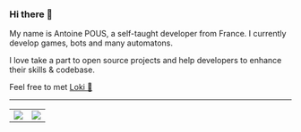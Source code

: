 ### Hi there 👋

My name is Antoine POUS, a self-taught developer from France. I currently develop games, bots and many automatons. 

I love take a part to open source projects and help developers to enhance their skills & codebase.

Feel free to met [Loki :wolf:](https://www.instagram.com/loki.the.cute.husky/) <!--and/or [support me](https://github.com/sponsors/antoine-pous)-->

---

<table>
  <tr>
    <td align="center">
      <img src="https://github-readme-stats.vercel.app/api/?username=antoine-pous&show_icons=true&hide_border=true&hide_title=true&count_private=true"/>
    </td>
    <td align="center">
      <img src="https://github-readme-stats.vercel.app/api/top-langs/?username=antoine-pous&layout=compact&hide_border=true"/>
    </td>
  </tr>
</table>
